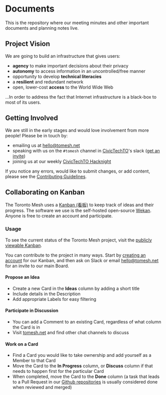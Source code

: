 # Documents

This is the repository where our meeting minutes and other important documents and planning notes live.

## Project Vision

We are going to build an infrastructure that gives users:

- **agency** to make important decisions about their privacy
- **autonomy** to access information in an uncontrolled/free manner
- opportunity to develop **technical literacies**
- a **resilient** and redundant network
- open, lower-cost **access** to the World Wide Web

...In order to address the fact that Internet infrastructure is a black-box to most of its users.

## Getting Involved

We are still in the early stages and would love involvement from more people! Please be in touch by:
* emailing us at [hello@tomesh.net](mailto:hello@tomesh.net)
* speaking with us on the `#tomesh` channel in [CivicTechTO](http://civictech.ca/)'s slack ([get an invite](https://civictechto-slack-invite.herokuapp.com/))
* joining us at our weekly [CivicTechTO Hacknight](http://www.meetup.com/Civic-Tech-Toronto/)

If you notice any errors, would like to submit changes, or add content, please see the [Contributing Guidelines](https://github.com/tomeshnet/documents/blob/master/CONTRIBUTING.md).

## Collaborating on Kanban

The Toronto Mesh uses a [Kanban (看板)](https://en.wikipedia.org/wiki/Kanban) to keep track of ideas and their progress. The software we use is the self-hosted open-source [Wekan](https://github.com/wekan/wekan). Anyone is free to create an account and participate.

### Usage

To see the current status of the Toronto Mesh project, visit the [publicly viewable Kanban](https://wekan.tomesh.net/b/LWS8X7sGFXqDgZ7ag/tomesh-net).

You can contribute to the project in many ways. Start by [creating an account](https://wekan.tomesh.net) for our Kanban, and then ask on Slack or email [hello@tomesh.net](mailto:hello@tomesh.net) for an invite to our main Board.

#### Propose an Idea

* Create a new Card in the **Ideas** column by adding a short title
* Include details in the Description
* Add appropriate Labels for easy filtering

#### Participate in Discussion

* You can add a Comment to an existing Card, regardless of what column the Card is in
* Visit [tomesh.net](https://tomesh.net) and find other chat channels to discuss

#### Work on a Card

* Find a Card you would like to take ownership and add yourself as a Member to that Card
* Move the Card to the **In Progress** column, or **Discuss** column if that needs to happen first for the particular Card
* When completed, move the Card to the **Done** column (a task that leads to a Pull Request in our [Github repositories](https://github.com/tomeshnet/) is usually considered done when reviewed and merged)
